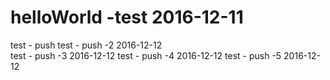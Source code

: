 # helloWorld  -test 2016-12-11
test - push
test - push -2   2016-12-12  
test - push -3   2016-12-12 
test - push -4   2016-12-12
test - push -5   2016-12-12 
